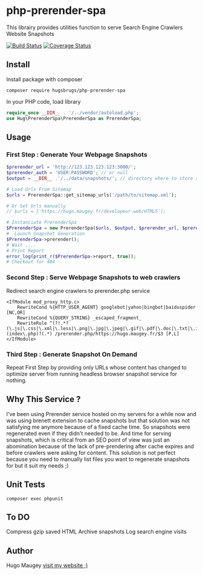 # php-prerender-spa

This librairy provides utilities function to serve Search Engine Crawlers Website Snapshots

[![Build Status](https://travis-ci.org/hugsbrugs/php-prerender-spa.svg?branch=master)](https://travis-ci.org/hugsbrugs/php-prerender-spa)
[![Coverage Status](https://coveralls.io/repos/github/hugsbrugs/php-prerender-spa/badge.svg?branch=master)](https://coveralls.io/github/hugsbrugs/php-prerender-spa?branch=master)

## Install

Install package with composer
```
composer require hugsbrugs/php-prerender-spa
```

In your PHP code, load library
```php
require_once __DIR__ . '/../vendor/autoload.php';
use Hug\PrerenderSpa\PrerenderSpa as PrerenderSpa;
```

## Usage

### First Step : Generate Your Webpage Snapshots
```php
$prerender_url = 'http://123.123.123.123:3000/';
$prerender_auth = 'USER:PASSWORD'; // or null
$output = __DIR__ .'/../data/snapshots/'; // directory where to store snapshot (must be writable)

# Load Urls From Sitemap
$urls = PrerenderSpa::get_sitemap_urls('/path/to/sitemap.xml');

# Or Set Urls manually
// $urls = ['https://hugo.maugey.fr/developeur-web/HTML5'];

# Instanciate PrerenderSpa
$PrerenderSpa = new PrerenderSpa($urls, $output, $prerender_url, $prerender_auth);
#  Launch Snapshot Generation
$PrerenderSpa->prerender();
# Wait ....
# Print Report
error_log(print_r($PrerenderSpa->report, true));
# Checkout for 404
```

### Second Step : Serve Webpage Snapshots to web crawlers
Redirect search engine crawlers to prerender.php service
```
<IfModule mod_proxy_http.c>
    RewriteCond %{HTTP_USER_AGENT} googlebot|yahoo|bingbot|baiduspider [NC,OR]
    RewriteCond %{QUERY_STRING} _escaped_fragment_
    RewriteRule ^(?!.*?(\.js|\.css|\.xml|\.less|\.png|\.jpg|\.jpeg|\.gif|\.pdf|\.doc|\.txt|\.ico|\.rss|\.zip|\.mp3|\.rar|\.exe|\.wmv|\.doc|\.avi|\.ppt|\.mpg|\.mpeg|\.tif|\.wav|\.mov|\.psd|\.ai|\.xls|\.mp4|\.m4a|\.swf|\.dat|\.dmg|\.iso|\.flv|\.m4v|\.torrent|\.ttf|\.woff))(index\.php)?(.*) /prerender.php/https://hugo.maugey.fr/$3 [P,L]
</IfModule>
```

### Third Step : Generate Snapshot On Demand
Repeat First Step by providing only URLs whose content has changed to optimize server from running headless browser snapshot service for nothing.

## Why This Service ?

I've been using Prerender service hosted on my servers for a while now and was using brenett extension to cache snapshots but that solution was not satisfying me anymore because of a fixed cache time. So snapshots were regenerated even if they didn't needed to be. And time for serving snapshots, which is critical from an SEO point of view was just an abomination because of the lack of pre-prendering after cache expires and before crawlers were asking for content. This solution is not perfect because you need to manually list files you want to regenerate snapshots for but it suit my needs ;)

## Unit Tests

```
composer exec phpunit
```

## To DO

Compress gzip saved HTML
Archive snapshots
Log search engine visits

## Author

Hugo Maugey [visit my website ;)](https://hugo.maugey.fr)